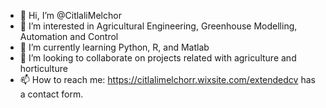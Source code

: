 - 👋 Hi, I’m @CitlaliMelchor
- 👀 I’m interested in Agricultural Engineering, Greenhouse Modelling, Automation and Control
- 🌱 I’m currently learning Python, R, and Matlab
- 💞️ I’m looking to collaborate on projects related with agriculture and horticulture
- 📫 How to reach me: https://citlalimelchorr.wixsite.com/extendedcv has a contact form. 

<!---
CitlaliMelchor/CitlaliMelchor is a ✨ special ✨ repository because its `README.md` (this file) appears on your GitHub profile.
You can click the Preview link to take a look at your changes.
--->
